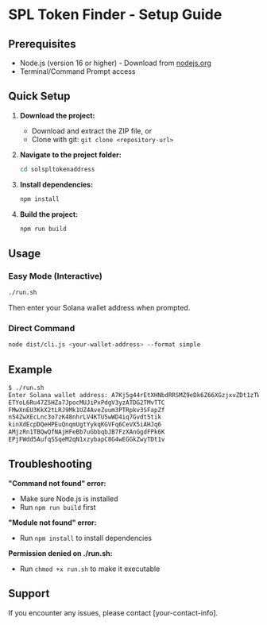# SPL Token Finder - Setup Guide

## Prerequisites
- Node.js (version 16 or higher) - Download from [nodejs.org](https://nodejs.org/)
- Terminal/Command Prompt access

## Quick Setup

1. **Download the project:**
   - Download and extract the ZIP file, or
   - Clone with git: `git clone <repository-url>`

2. **Navigate to the project folder:**
   ```bash
   cd solspltokenaddress
   ```

3. **Install dependencies:**
   ```bash
   npm install
   ```

4. **Build the project:**
   ```bash
   npm run build
   ```

## Usage

### Easy Mode (Interactive)
```bash
./run.sh
```
Then enter your Solana wallet address when prompted.

### Direct Command
```bash
node dist/cli.js <your-wallet-address> --format simple
```

## Example
```bash
$ ./run.sh
Enter Solana wallet address: A7Kj5g44rEtXHNbdRRSMZ9eDk6Z66XGzjxvZDt1zTWdD
ETYoL6Ru47ZSHZa7JpocMUJiPxPdgV3yzATDG2TMvTTC
FMwXnEU3KkX2tLRJ9Mk1UZ4AveZuum3PTRpkv3SFapZf
n54ZwXEcLnc3o7zK48nhrLV4KTU5wWD4iq7Gvdt5tik
kinXdEcpDQeHPEuQnqmUgtYykqKGVFq6CeVX5iAHJq6
AMjzRn1TBQwQfNAjHFeBb7uGbbqbJB7FzXAnGgdFPk6K
EPjFWdd5AufqSSqeM2qN1xzybapC8G4wEGGkZwyTDt1v
```

## Troubleshooting

**"Command not found" error:**
- Make sure Node.js is installed
- Run `npm run build` first

**"Module not found" error:**
- Run `npm install` to install dependencies

**Permission denied on ./run.sh:**
- Run `chmod +x run.sh` to make it executable

## Support
If you encounter any issues, please contact [your-contact-info]. 